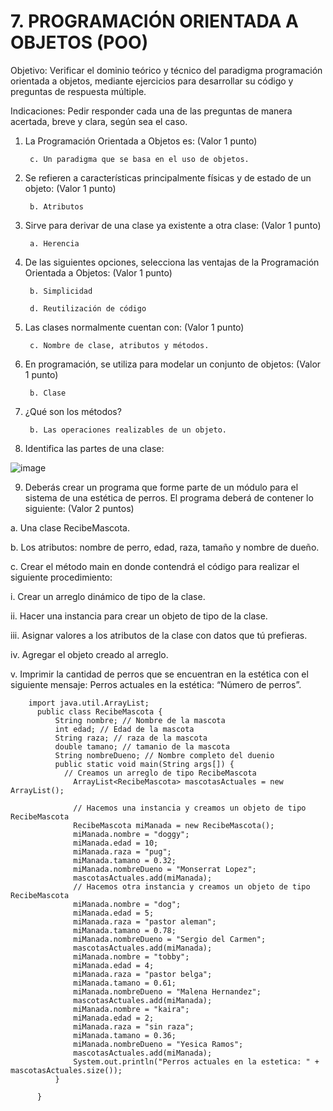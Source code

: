 # 7. PROGRAMACIÓN ORIENTADA A OBJETOS (POO)
Objetivo: Verificar el dominio teórico y técnico del paradigma programación orientada a
objetos, mediante ejercicios para desarrollar su código y preguntas de respuesta
múltiple.

Indicaciones: Pedir responder cada una de las preguntas de manera acertada, breve y
clara, según sea el caso.

1. La Programación Orientada a Objetos es: (Valor 1 punto)

        c. Un paradigma que se basa en el uso de objetos.
      
2. Se refieren a características principalmente físicas y de estado de un objeto: (Valor 1 punto)

        b. Atributos

3. Sirve para derivar de una clase ya existente a otra clase: (Valor 1 punto)

        a. Herencia
        
4. De las siguientes opciones, selecciona las ventajas de la Programación Orientada a Objetos: (Valor 1 punto)


        b. Simplicidad

        d. Reutilización de código
        
5. Las clases normalmente cuentan con: (Valor 1 punto)

        c. Nombre de clase, atributos y métodos.
        
6. En programación, se utiliza para modelar un conjunto de objetos: (Valor 1 punto)

        b. Clase
        
7. ¿Qué son los métodos?

        b. Las operaciones realizables de un objeto.
        
8. Identifica las partes de una clase:

![image](https://user-images.githubusercontent.com/104698382/180623176-cc88c7ac-0b13-4ad6-884e-235f10b284cf.png)

9. Deberás crear un programa que forme parte de un módulo para el sistema de una
estética de perros. El programa deberá de contener lo siguiente: (Valor 2 puntos)

a. Una clase RecibeMascota.

b. Los atributos: nombre de perro, edad, raza, tamaño y nombre de dueño.

c. Crear el método main en donde contendrá el código para realizar el
siguiente procedimiento:

  i. Crear un arreglo dinámico de tipo de la clase.
  
  ii. Hacer una instancia para crear un objeto de tipo de la clase.
  
  iii. Asignar valores a los atributos de la clase con datos que tú prefieras.
  
  iv. Agregar el objeto creado al arreglo.
  
  v. Imprimir la cantidad de perros que se encuentran en la estética con el
  siguiente mensaje: Perros actuales en la estética: “Número de
  perros”.

        import java.util.ArrayList;
          public class RecibeMascota {
              String nombre; // Nombre de la mascota
              int edad; // Edad de la mascota
              String raza; // raza de la mascota
              double tamano; // tamanio de la mascota
              String nombreDueno; // Nombre completo del duenio
              public static void main(String args[]) {
                // Creamos un arreglo de tipo RecibeMascota
                  ArrayList<RecibeMascota> mascotasActuales = new ArrayList();

                  // Hacemos una instancia y creamos un objeto de tipo RecibeMascota
                  RecibeMascota miManada = new RecibeMascota();
                  miManada.nombre = "doggy";
                  miManada.edad = 10;
                  miManada.raza = "pug";
                  miManada.tamano = 0.32;
                  miManada.nombreDueno = "Monserrat Lopez";
                  mascotasActuales.add(miManada);
                  // Hacemos otra instancia y creamos un objeto de tipo RecibeMascota
                  miManada.nombre = "dog";
                  miManada.edad = 5;
                  miManada.raza = "pastor aleman";
                  miManada.tamano = 0.78;
                  miManada.nombreDueno = "Sergio del Carmen";
                  mascotasActuales.add(miManada);
                  miManada.nombre = "tobby";
                  miManada.edad = 4;
                  miManada.raza = "pastor belga";
                  miManada.tamano = 0.61;
                  miManada.nombreDueno = "Malena Hernandez";
                  mascotasActuales.add(miManada);
                  miManada.nombre = "kaira";
                  miManada.edad = 2;
                  miManada.raza = "sin raza";
                  miManada.tamano = 0.36;
                  miManada.nombreDueno = "Yesica Ramos";
                  mascotasActuales.add(miManada);
                  System.out.println("Perros actuales en la estetica: " + mascotasActuales.size());
              }

          }
